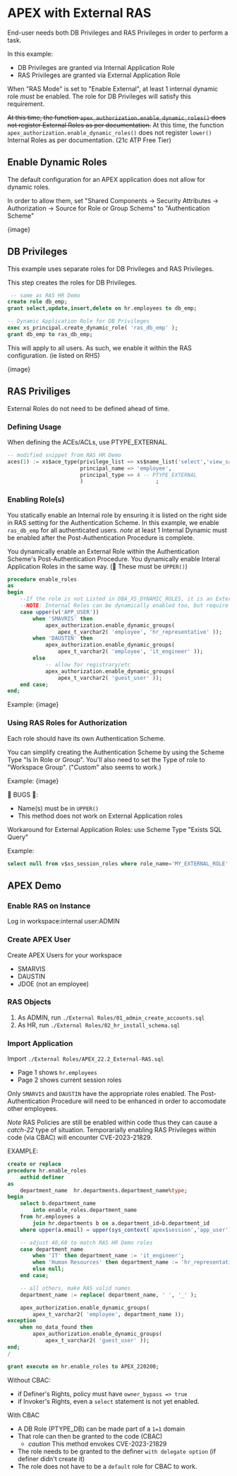 # APEX with External RAS
End-user needs both DB Privileges and RAS Privileges in order to perform a task.

In this example:
- DB Privileges are granted via Internal Application Role
- RAS Privileges are granted via External Application Role

When "RAS Mode" is set to "Enable External", at least 1 internal dynamic role *must* be enabled.  The role for DB Privileges will satisfy this requirement.

~~At this time, the function `apex_authorization.enable_dynamic_roles()` does not register External Roles as per documentation.~~
At this time, the function `apex_authorization.enable_dynamic_roles()` does not register `lower()` Internal Roles as per documentation. (21c ATP Free Tier)


## Enable Dynamic Roles
The default configuration for an APEX application does not allow for dynamic roles.

In order to allow them, set "Shared Components -> Security Attributes -> Authorization -> Source for Role or Group Schems" to "Authentication Scheme"

{image}


## DB Privileges
This example uses separate roles for DB Privileges and RAS Privileges.

This step creates the roles for DB Privileges.
```sql
 -- same as RAS HR Demo
create role db_emp;
grant select,update,insert,delete on hr.employees to db_emp;

-- Dynamic Application Role for DB Privileges
exec xs_principal.create_dynamic_role( 'ras_db_emp' );
grant db_emp to ras_db_emp;
```

This will apply to all users. As such, we enable it within the RAS configuration. (ie listed on RHS)

{image}

## RAS Priviliges
External Roles do not need to be defined ahead of time.

### Defining Usage
When defining the ACEs/ACLs, use PTYPE_EXTERNAL.
```sql
-- modified snippet from RAS HR Demo
aces(1) := xs$ace_type(privilege_list => xs$name_list('select','view_salary'),
                       principal_name => 'employee',
                       principal_type => 4 -- PTYPE_EXTERNAL
                       )                       ;

```

### Enabling Role(s)
You statically enable an Internal role by ensuring it is listed on the right side in RAS setting for the Authentication Scheme. In this example, we enable `ras_db_emp` for all authenticated users. *note* at least 1 Internal Dynamic must be enabled after the Post-Authentication Procedure is complete.

You dynamically enable an External Role within the Authentication Scheme's Post-Authentication Procedure. You dynamically enable Interal Application Roles in the same way. (🐜 These must be `UPPER()`)

```sql
procedure enable_roles
as
begin
    --If the role is not Listed in DBA_XS_DYNAMIC_ROLES, it is an External Role
    --NOTE: Internal Roles can be dynamically enabled too, but require UPPER()
    case upper(v('APP_USER')) 
        when 'SMAVRIS' then
            apex_authorization.enable_dynamic_groups(
                apex_t_varchar2( 'employee', 'hr_representative' ));
        when 'DAUSTIN' then
            apex_authorization.enable_dynamic_groups(
                apex_t_varchar2( 'employee', 'it_engineer' ));
        else
            -- allow for registrary/etc
            apex_authorization.enable_dynamic_groups(
                apex_t_varchar2( 'guest_user' ));
    end case;
end;
```
Example:
{image}

### Using RAS Roles for Authorization

Each role should have its own Authentication Scheme.

You can simplify creating the Authentication Scheme by using the Scheme Type "Is In Role or Group".  You'll also need to set the Type of role to "Workspace Group". ("Custom" also seems to work.)

Example: {image}

🐜 BUGS 🐜:
- Name(s) must be in `UPPER()`
- This method does not work on External Application roles

Workaround for External Application Roles: use Scheme Type "Exists SQL Query"

Example:
```sql
select null from v$xs_session_roles where role_name='MY_EXTERNAL_ROLE'
```

## APEX Demo
### Enable RAS on Instance
Log in workspace:internal user:ADMIN

### Create APEX User
Create APEX Users for your workspace
- SMARVIS
- DAUSTIN
- JDOE (not an employee)

### RAS Objects
1. As ADMIN, run `./External Roles/01_admin_create_accounts.sql`
1. As HR, run `./External Roles/02_hr_install_schema.sql`

### Import Application
Import `./External Roles/APEX_22.2_External-RAS.sql`

- Page 1 shows `hr.employees`
- Page 2 shows current session roles

Only `SMARVIS` and `DAUSTIN` have the appropriate roles enabled.  The Post-Authentication Procedure will need to be enhanced in order to accomodate other employees.

*Note* RAS Policies are still be enabled within code thus they can cause a *catch-22* type of situation. Temporarially enabling RAS Privileges within code (via CBAC) will encounter CVE-2023-21829.

EXAMPLE:
```sql
create or replace
procedure hr.enable_roles
    authid definer
as
    department_name  hr.departments.department_name%type;
begin
    select b.department_name
        into enable_roles.department_name
    from hr.employees a
        join hr.departments b on a.department_id=b.department_id
    where upper(a.email) = upper(sys_context('apex$session','app_user'));

    -- adjust 40,60 to match RAS HR Demo roles
    case department_name
        when 'IT' then department_name := 'it_engineer';
        when 'Human Resources' then department_name := 'hr_representative';
        else null;
    end case;

    -- all others, make RAS valid names
    department_name := replace( department_name, ' ', '_' );

    apex_authorization.enable_dynamic_groups(
        apex_t_varchar2( 'employee', department_name ));
exception
    when no_data_found then
        apex_authorization.enable_dynamic_groups(
            apex_t_varchar2( 'guest_user' ));
end;
/

grant execute on hr.enable_roles to APEX_220200;
```
Without CBAC:
- if Definer's Rights, policy must have `owner_bypass => true`
- if Invoker's Rights, even a `select` statement is not yet enabled.

With CBAC
- A DB Role (PTYPE_DB) can be made part of a `1=1` domain
- That role can then be granted to the code (CBAC)
  - *caution* This method envokes CVE-2023-21829
- The role needs to be granted to the definer `with delegate option` (if definer didn't create it)
- The role does not have to be a `default` role for CBAC to work.